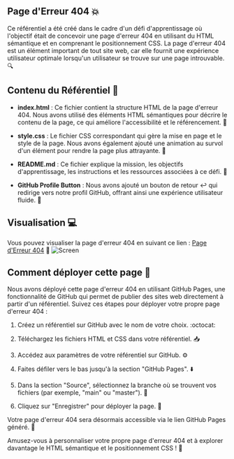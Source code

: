 ## Page d'Erreur 404 :boom:

Ce référentiel a été créé dans le cadre d'un défi d'apprentissage où l'objectif était de concevoir une page d'erreur 404 en utilisant du HTML sémantique et en comprenant le positionnement CSS. La page d'erreur 404 est un élément important de tout site web, car elle fournit une expérience utilisateur optimale lorsqu'un utilisateur se trouve sur une page introuvable. :mag:

## Contenu du Référentiel :file_folder:

- **index.html** : Ce fichier contient la structure HTML de la page d'erreur 404. Nous avons utilisé des éléments HTML sémantiques pour décrire le contenu de la page, ce qui améliore l'accessibilité et le référencement. :page_with_curl:

- **style.css** : Le fichier CSS correspondant qui gère la mise en page et le style de la page. Nous avons également ajouté une animation au survol d'un élément pour rendre la page plus attrayante. :art:

- **README.md** : Ce fichier explique la mission, les objectifs d'apprentissage, les instructions et les ressources associées à ce défi. :memo:

- **GitHub Profile Button** : Nous avons ajouté un bouton de retour :leftwards_arrow_with_hook: qui redirige vers notre profil GitHub, offrant ainsi une expérience utilisateur fluide. :rocket:

## Visualisation :computer:

Vous pouvez visualiser la page d'erreur 404 en suivant ce lien : [Page d'Erreur 404](https://zanko19.github.io/404/) :eyes:
![Screen](/404/img/404_VF.jpg)


## Comment déployer cette page :rocket:

Nous avons déployé cette page d'erreur 404 en utilisant GitHub Pages, une fonctionnalité de GitHub qui permet de publier des sites web directement à partir d'un référentiel. Suivez ces étapes pour déployer votre propre page d'erreur 404 :

1. Créez un référentiel sur GitHub avec le nom de votre choix. :octocat:

2. Téléchargez les fichiers HTML et CSS dans votre référentiel. :inbox_tray:

3. Accédez aux paramètres de votre référentiel sur GitHub. :gear:

4. Faites défiler vers le bas jusqu'à la section "GitHub Pages". :arrow_down:

5. Dans la section "Source", sélectionnez la branche où se trouvent vos fichiers (par exemple, "main" ou "master"). :deciduous_tree:

6. Cliquez sur "Enregistrer" pour déployer la page. :rocket:

Votre page d'erreur 404 sera désormais accessible via le lien GitHub Pages généré. :tada:

Amusez-vous à personnaliser votre propre page d'erreur 404 et à explorer davantage le HTML sémantique et le positionnement CSS ! :star2:
